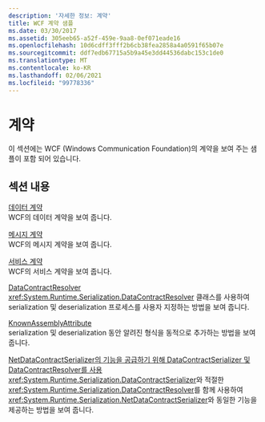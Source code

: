 ```yaml
---
description: '자세한 정보: 계약'
title: WCF 계약 샘플
ms.date: 03/30/2017
ms.assetid: 305eeb65-a52f-459e-9aa8-0ef071eade16
ms.openlocfilehash: 10d6cdff3fff2b6cb38fea2858a4a0591f65b07e
ms.sourcegitcommit: ddf7edb67715a5b9a45e3dd44536dabc153c1de0
ms.translationtype: MT
ms.contentlocale: ko-KR
ms.lasthandoff: 02/06/2021
ms.locfileid: "99778336"
---
```

# <a name="contract"></a>계약

이 섹션에는 WCF (Windows Communication Foundation)의 계약을 보여 주는 샘플이 포함 되어 있습니다.  
  
## <a name="in-this-section"></a>섹션 내용  

 [데이터 계약](data-contracts.md)  
 WCF의 데이터 계약을 보여 줍니다.  
  
 [메시지 계약](message-contracts.md)  
 WCF의 메시지 계약을 보여 줍니다.  
  
 [서비스 계약](service-contracts.md)  
 WCF의 서비스 계약을 보여 줍니다.  
  
 [DataContractResolver](datacontractresolver.md)  
 <xref:System.Runtime.Serialization.DataContractResolver> 클래스를 사용하여 serialization 및 deserialization 프로세스를 사용자 지정하는 방법을 보여 줍니다.  
  
 [KnownAssemblyAttribute](knownassemblyattribute.md)  
 serialization 및 deserialization 동안 알려진 형식을 동적으로 추가하는 방법을 보여 줍니다.  
  
 [NetDataContractSerializer의 기능을 공급하기 위해 DataContractSerializer 및 DataContractResolver를 사용](datacontractserializer-datacontractresolver-netdatacontractserializer.md)  
 <xref:System.Runtime.Serialization.DataContractSerializer>와 적절한 <xref:System.Runtime.Serialization.DataContractResolver>를 함께 사용하여 <xref:System.Runtime.Serialization.NetDataContractSerializer>와 동일한 기능을 제공하는 방법을 보여 줍니다.
